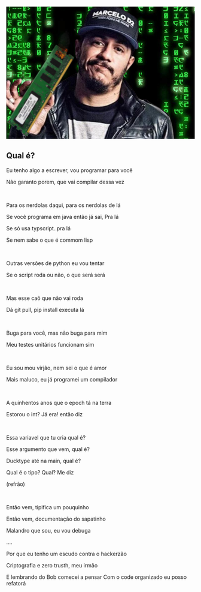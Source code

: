 ![banner](https://raw.githubusercontent.com/allineleal/MarceloDDR2/main/assets/marceloddr2.png)
## Qual é?
Eu tenho algo a escrever, vou programar para você

Não garanto porem, que vai compilar dessa vez

<br/> 

Para os nerdolas daqui, para os nerdolas de lá

Se você programa em java então já sai, Pra lá

Se só usa typscript..pra lá

Se nem sabe o que é commom lisp

<br/> 

Outras versões de python eu vou tentar

Se o script roda ou não, o que será será

<br/> 

Mas esse caô que não vai roda

Dá git pull, pip install executa lá

 <br /> 

Buga para você, mas não buga para mim

Meu testes unitários funcionam sim


 <br /> 

Eu sou mou virjão, nem sei o que é amor

Mais maluco, eu já programei um compilador


 <br /> 

A quinhentos anos que o epoch tá na terra

Estorou o int? Já era! então diz

 <br />

Essa variavel que tu cria qual é?

Esse argumento que vem, qual é?

Ducktype até na main, qual é?

Qual é o tipo? Qual? Me diz

(refrão)

<br />

Então vem, tipifica um pouquinho

Então vem, documentação do sapatinho

Malandro que sou, eu vou debuga

....

Por que eu tenho um escudo contra o hackerzão

Criptografia e zero trusth, meu irmão






E lembrando do Bob comecei a pensar
Com o code organizado eu posso refatorá